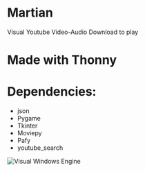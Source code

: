 # Martian
Visual Youtube Video-Audio Download to play

# Made with Thonny

# Dependencies:
- json
- Pygame
- Tkinter
- Moviepy
- Pafy
- youtube_search

![Visual Windows Engine](https://github.com/xpie23w/Martian/blob/master/Sem%20t%C3%ADtulo.png?raw=true)
